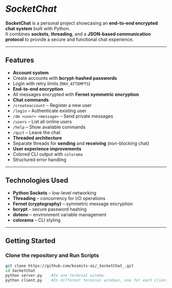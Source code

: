 #  _SocketChat_

**SocketChat** is a personal project showcasing an **end-to-end encrypted chat system** built with Python.  
It combines **sockets**, **threading**, and a **JSON-based communication protocol** to provide a secure and functional chat experience.

---

##  Features
-  **Account system**  
  - Create accounts with **bcrypt-hashed passwords**  
  - Login with retry limits (`MAX_ATTEMPTS`)  
-  **End-to-end encryption**  
  - All messages encrypted with **Fernet symmetric encryption**  
-  **Chat commands**  
  - `/createaccount` – Register a new user  
  - `/login` – Authenticate existing user  
  - `/dm <user> <message>` – Send private messages  
  - `/users` – List all online users  
  - `/help` – Show available commands  
  - `/quit` – Leave the chat  
-  **Threaded architecture**  
  - Separate threads for **sending** and **receiving** (non-blocking chat)  
-  **User experience improvements**  
  - Colored CLI output with `colorama`  
  - Structured error handling  

---

##  Technologies Used
- **Python Sockets** – low-level networking  
- **Threading** – concurrency for I/O operations  
- **Fernet (cryptography)** – symmetric message encryption  
- **bcrypt** – secure password hashing  
- **dotenv** – environment variable management  
- **colorama** – CLI styling  

---

##  Getting Started

### Clone the repository and Run Scripts
```bash
git clone https://github.com/kosmits-ai/_SocketChat_.git
cd SocketChat
python server.py    #In one terminal window
python client.py    #In different terminal windows, one for each client.
```
